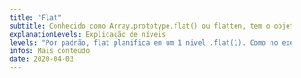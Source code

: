 ```yaml
---
title: "Flat"
subtitle: Conhecido como Array.prototype.flat() ou flatten, tem o objetivo de deixar um array em apenas 1 nivel de forma recursiva de acordo com a profundidade especificada como argumento, ou seja, é uma operação que concatena os elementos de um array. 
explanationLevels: Explicação de níveis
levels: "Por padrão, flat planifica em um 1 nivel .flat(1). Como no exemplo abaixo:"
infos: Mais conteúdo
date: 2020-04-03
---
```

